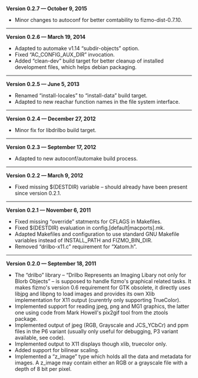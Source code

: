 


   **Version 0.2.7 — October 9, 2015**

 - Minor changes to autoconf for better comtability to fizmo-dist-0.7.10.

---


   **Version 0.2.6 — March 19, 2014**

 - Adapted to automake v1.14 “subdir-objects” option.
 - Fixed “AC_CONFIG_AUX_DIR” invocation.
 - Added “clean-dev” build target for better cleanup of installed development files, which helps debian packaging.

---


   **Version 0.2.5 — June 5, 2013**

 - Renamed “install-locales” to “install-data” build target.
 - Adapted to new reachar function names in the file system interface.

---


   **Version 0.2.4 — December 27, 2012**

 - Minor fix for libdrilbo build target.

---


   **Version 0.2.3 — September 17, 2012**

 - Adapted to new autoconf/automake build process.

---


   **Version 0.2.2 — March 9, 2012**

 - Fixed missing $(DESTDIR) variable – should already have been present since version 0.2.1.

---


   **Version 0.2.1 — November 6, 2011**

 - Fixed missing “override” statments for CFLAGS in Makefiles.
 - Fixed $(DESTDIR) evaluation in config.[default|macports].mk.
 - Adapted Makefiles and configuration to use standard GNU Makefile variables instead of INSTALL_PATH and FIZMO_BIN_DIR.
 - Removed “drilbo-x11.c” requirement for “Xatom.h”.

---


   **Version 0.2.0 — September 18, 2011**

 - The “drilbo” library – “Drilbo Represents an Imaging Libary not only for Blorb Objects” – is supposed to handle fizmo's graphical related tasks. It makes fizmo's version 0.6 requirement for GTK obsolete, it directly uses libjpg and libpng to load images and provides its own Xlib implementation for X11 output (curentrly only supporting TrueColor).
 - Implemented support for reading jpeg, png and MG1 graphics, the latter one using code from Mark Howell's pix2gif tool from the ztools package.
 - Implemented output of jpeg (RGB, Grayscale and JCS_YCbCr) and ppm files in the P6 variant (usually only useful for debugging, P3 variant available, see code).
 - Implemented output to X11 displays though xlib, truecolor only.
 - Added support for bilinear scaling.
 - Implemented a “z_image” type which holds all the data and metadata for images. A z_image may contain either an RGB or a grayscale file with a depth of 8 bit per pixel.


